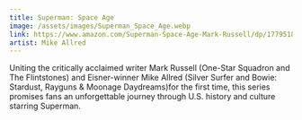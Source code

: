 ```yaml
---
title: Superman: Space Age
image: /assets/images/Superman_Space_Age.webp
link: https://www.amazon.com/Superman-Space-Age-Mark-Russell/dp/1779518471
artist: Mike Allred
---
```

Uniting the critically acclaimed writer Mark Russell (One-Star Squadron and The Flintstones) and Eisner-winner Mike Allred (Silver Surfer and Bowie: Stardust, Rayguns & Moonage Daydreams)for the first time, this series promises fans an unforgettable journey through U.S. history and culture starring Superman.